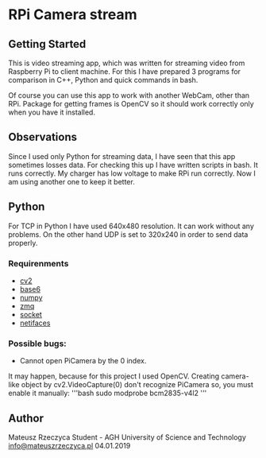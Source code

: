 # RPi Camera stream
## Getting Started
This is video streaming app, which was written for streaming video from
Raspberry Pi to client machine. For this I have prepared 3 programs for
comparison in C++, Python and quick commands in bash.

Of course you can use this app to work with another WebCam, other than RPi.
Package for getting frames is OpenCV so it should work correctly only when you
have it installed.

## Observations
Since I used only Python for streaming data, I have seen that this app
sometimes losses data. For checking this up I have written scripts in bash. It runs correctly. My charger has low voltage to make RPi run correctly. Now I am using another one to keep it better.

## Python
For TCP in Python I have used 640x480 resolution. It can work without any problems.
On the other hand UDP is set to 320x240 in order to send data properly.

### Requirenments
- [cv2](https://pypi.org/project/opencv-python/)
- [base6](https://docs.python.org/3.7/library/base64.html)
- [numpy](http://www.numpy.org/)
- [zmq](http://zeromq.org/)
- [socket](https://docs.python.org/3/library/socket.html)
- [netifaces](https://pypi.org/project/netifaces/)
    
### Possible bugs:
- Cannot open PiCamera by the 0 index.

It may happen, because for this project I used OpenCV. Creating camera-like object by cv2.VideoCapture(0) don't recognize PiCamera so, you must enable it manually:
'''bash
sudo modprobe bcm2835-v4l2
'''

## Author
Mateusz Rzeczyca
Student - AGH University of Science and Technology
info@mateuszrzeczyca.pl
04.01.2019